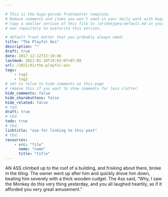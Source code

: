 ```yaml
---

# This is the hugo-garuda frontmatter template.
# Remove comments and items you won't need in your daily work with Hugo.
# Copy a smaller version of this file to /archetypes/default.md in your
# own repository to overwrite this version.

# default front matter that you probably always need:
title: "The Playful Ass"
description: ""
draft: true
date: 2017-12-12T15:10:46
lastmod: 2021-01-20T19:03:07+07:00
url: /2021/01/the-playful-ass
tags:
    - tag1
    - tag2
# set to false to hide comments on this page
# remove this if you want to show comments for less clutter
hide_comments: false
hide_sharebuttons: false
hide_related: false
# tbd.
draft: true
# tbd.
todo: true
# tbd.
linktitle: "use for linking to this post"
# tbd.
resources:
    - src: "file"
      name: "name"
      title: "title"
---
```

AN ASS climbed up to the roof of a building, and frisking about there, broke in the tiling. The owner went up after him and quickly drove him down, beating him severely with a thick wooden cudgel. The Ass said, “Why, I saw the Monkey do this very thing yesterday, and you all laughed heartily, as if it afforded you very great amusement.”
